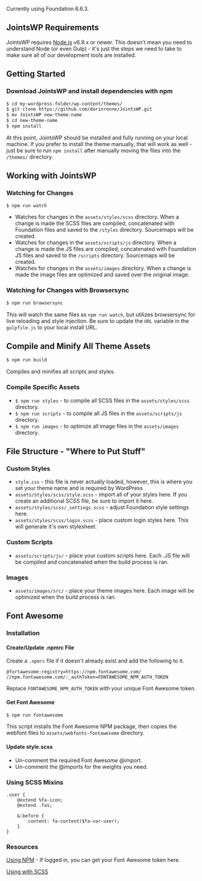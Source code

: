 Currently using Foundation 6.6.3.

## JointsWP Requirements
JointsWP requires [Node.js](https://nodejs.org) v6.9.x or newer. This doesn't mean you need to understand Node (or even Gulp) - it's just the steps we need to take to make sure all of our development tools are installed.

## Getting Started
### Download JointsWP and install dependencies with npm
```bash
$ cd my-wordpress-folder/wp-content/themes/
$ git clone https://github.com/darinronne/JointsWP.git
$ mv JointsWP new-theme-name
$ cd new-theme-name
$ npm install
```
At this point, JointsWP should be installed and fully running on your local machine. If you prefer to install the theme manually, that will work as well - just be sure to run `npm install` after manually moving the files into the `/themes/` directory.

## Working with JointsWP
### Watching for Changes
```bash
$ npm run watch
```
* Watches for changes in the `assets/styles/scss` directory. When a change is made the SCSS files are compiled, concatenated with Foundation files and saved to the `/styles` directory. Sourcemaps will be created.
* Watches for changes in the `assets/scripts/js` directory. When a change is made the JS files are compiled, concatenated with Foundation JS files and saved to the `/scripts` directory. Sourcemaps will be created.
* Watches for changes in the `assets/images` directory. When a change is made the image files are optimized and saved over the original image.

### Watching for Changes with Browsersync
```bash
$ npm run browsersync
```
This will watch the same files as `npm run watch`, but utilizes browsersync for live reloading and style injection. Be sure to update the `URL` variable in the `gulpfile.js` to your local install URL.

## Compile and Minify All Theme Assets
```bash
$ npm run build
```
Compiles and minifies all scripts and styles.

### Compile Specific Assets
* `$ npm run styles` - to compile all SCSS files in the `assets/styles/scss` directory.
* `$ npm run scripts` - to compile all JS files in the `assets/scripts/js` directory.
* `$ npm run images` - to optimize all image files in the `assets/images` directory.

## File Structure - "Where to Put Stuff"

### Custom Styles
* `style.css` - this file is never actually loaded, however, this is where you set your theme name and is required by WordPress
* `assets/styles/scss/style.scss` - import all of your styles here. If you create an additional SCSS file, be sure to import it here.
* `assets/styles/scss/_settings.scss` - adjust Foundation style settings here.
* `assets/styles/scss/login.scss` - place custom login styles here. This will generate it's own stylesheet.
### Custom Scripts
* `assets/scripts/js/` - place your custom scripts here. Each .JS file will be compiled and concatenated when the build process is ran.

### Images
* `assets/images/src/` - place your theme images here. Each image will be optimized when the build process is ran.

## Font Awesome

### Installation

#### Create/Update .npmrc File
Create a `.npmrc` file if it doesn't already exist and add the following to it.

```
@fortawesome:registry=https://npm.fontawesome.com/
//npm.fontawesome.com/:_authToken=FONTAWESOME_NPM_AUTH_TOKEN
```
Replace `FONTAWESOME_NPM_AUTH_TOKEN` with your unique Font Awesome token.

#### Get Font Awesome
```bash
$ npm run fontawesome
```
This script installs the Font Awesome NPM package, then copies the webfont files to `assets/webfonts-fontawesome` directory.

#### Update style.scss
* Un-comment the required Font Awesome @import.
* Un-comment the @imports for the weights you need.

### Using SCSS Mixins
```
.user {
	@extend %fa-icon;
	@extend .fas;

	&:before {
		content: fa-content($fa-var-user);
	}
}
```

### Resources
[Using NPM](https://fontawesome.com/how-to-use/on-the-web/setup/using-package-managers) - If logged in, you can get your Font Awesome token here.

[Using with SCSS](https://fontawesome.com/how-to-use/on-the-web/using-with/sass)